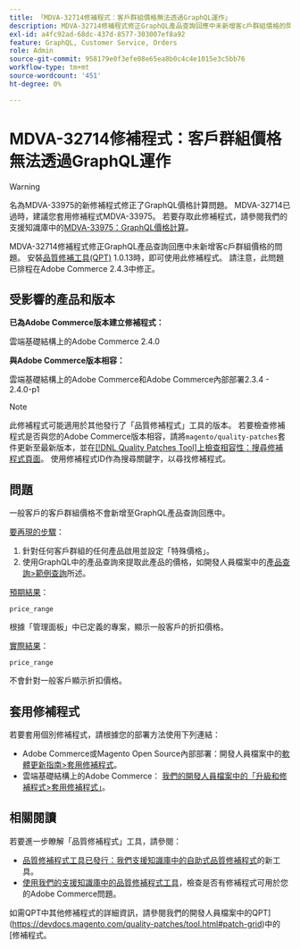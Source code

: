 ```yaml
---
title: 「MDVA-32714修補程式：客戶群組價格無法透過GraphQL運作」
description: MDVA-32714修補程式修正GraphQL產品查詢回應中未新增客с戶群組價格的問題。 安裝Quality Patches Tool (QPT) 1.0.13時，即可使用此修補程式。 請注意，此問題已排程在Adobe Commerce 2.4.3中修正。
exl-id: a4fc92ad-68dc-437d-8577-303007ef8a92
feature: GraphQL, Customer Service, Orders
role: Admin
source-git-commit: 958179e0f3efe08e65ea8b0c4c4e1015e3c5bb76
workflow-type: tm+mt
source-wordcount: '451'
ht-degree: 0%

---
```


# MDVA-32714修補程式：客戶群組價格無法透過GraphQL運作

>[!WARNING]
>
>名為MDVA-33975的新修補程式修正了GraphQL價格計算問題。 MDVA-32714已過時，建議您套用修補程式MDVA-33975。 若要存取此修補程式，請參閱我們的支援知識庫中的[MDVA-33975：GraphQL價格計算](https://experienceleague.adobe.com/docs/commerce-knowledge-base/kb/support-tools/patches/mdva-33975-magento-patch-graphql-price-calculations.html)。

MDVA-32714修補程式修正GraphQL產品查詢回應中未新增客с戶群組價格的問題。 安裝[品質修補工具(QPT)](https://devdocs.magento.com/guides/v2.4/comp-mgr/patching.html#mqp) 1.0.13時，即可使用此修補程式。 請注意，此問題已排程在Adobe Commerce 2.4.3中修正。

## 受影響的產品和版本

**已為Adobe Commerce版本建立修補程式：**

雲端基礎結構上的Adobe Commerce 2.4.0

**與Adobe Commerce版本相容：**

雲端基礎結構上的Adobe Commerce和Adobe Commerce內部部署2.3.4 - 2.4.0-p1

>[!NOTE]
>
>此修補程式可能適用於其他發行了「品質修補程式」工具的版本。 若要檢查修補程式是否與您的Adobe Commerce版本相容，請將`magento/quality-patches`套件更新至最新版本，並在[[!DNL Quality Patches Tool]上檢查相容性：搜尋修補程式頁面](https://devdocs.magento.com/quality-patches/tool.html#patch-grid)。 使用修補程式ID作為搜尋關鍵字，以尋找修補程式。

## 問題

一般客戶的客戶群組價格不會新增至GraphQL產品查詢回應中。

<u>要再現的步驟</u>：

1. 針對任何客戶群組的任何產品啟用並設定「特殊價格」。
1. 使用GraphQL中的產品查詢來提取此產品的價格，如開發人員檔案中的[產品查詢>範例查詢](https://devdocs.magento.com/guides/v2.4/graphql/queries/products.html#sample-queries)所述。

<u>預期結果</u>：

```api
price_range
```

根據「管理面板」中已定義的專案，顯示一般客戶的折扣價格。

<u>實際結果</u>：

```api
price_range
```

不會針對一般客戶顯示折扣價格。

## 套用修補程式

若要套用個別修補程式，請根據您的部署方法使用下列連結：

* Adobe Commerce或Magento Open Source內部部署：開發人員檔案中的[軟體更新指南>套用修補程式](https://devdocs.magento.com/guides/v2.4/comp-mgr/patching/mqp.html)。
* 雲端基礎結構上的Adobe Commerce： [我們的開發人員檔案中的「升級和修補程式>套用修補程式」](https://devdocs.magento.com/cloud/project/project-patch.html)。

## 相關閱讀

若要進一步瞭解「品質修補程式」工具，請參閱：

* [品質修補程式工具已發行：我們支援知識庫中的自助式品質修補程式](/help/announcements/adobe-commerce-announcements/magento-quality-patches-released-new-tool-to-self-serve-quality-patches.md)的新工具。
* [使用我們的支援知識庫中的品質修補程式工具](/help/support-tools/patches-available-in-qpt-tool/check-patch-for-magento-issue-with-magento-quality-patches.md)，檢查是否有修補程式可用於您的Adobe Commerce問題。

如需QPT中其他修補程式的詳細資訊，請參閱我們的開發人員檔案中的QPT](https://devdocs.magento.com/quality-patches/tool.html#patch-grid)中的[修補程式。
